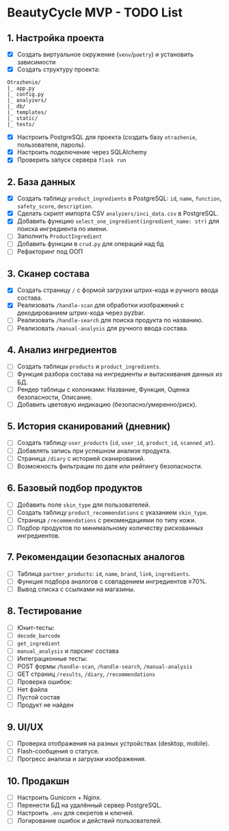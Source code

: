 # BeautyCycle MVP - TODO List

## 1. Настройка проекта
- [x] Создать виртуальное окружение (`venv`/`poetry`) и установить зависимости
- [x] Создать структуру проекта:
``` 
Otrazhenie/
|_ app.py
|_ config.py
|_ analyzers/
|_ db/
|_ templates/
|_ static/
|_ tests/
```
- [x] Настроить PostgreSQL для проекта (создать базу `otrazhenie`, пользователя, пароль).
- [x] Настроить подключение через SQLAlchemy
- [x] Проверить запуск сервера `flask run`

## 2. База данных
- [x] Создать таблицу `product_ingredients` в PostgreSQL: `id`, `name`, `function`, `safety_score`, `description`.
- [x] Сделать скрипт импорта CSV `analyzers/inci_data.csv` в PostgreSQL.
- [x] Добавить функцию `select_one_ingredient(ingredient_name: str)` для поиска ингредиента по имени.
- [ ] Заполнить `ProductIngredient` 
- [ ] Добавить функции в `crud.py` для операций над бд
- [ ] Рефакторинг под ООП

## 3. Сканер состава
- [x] Создать страницу `/` с формой загрузки штрих-кода и ручного ввода состава.
- [x] Реализовать `/handle-scan` для обработки изображений с декодированием штрих-кода через pyzbar.
- [ ] Реализовать `/handle-search` для поиска продукта по названию.
- [ ] Реализовать `/manual-analysis` для ручного ввода состава.

## 4. Анализ ингредиентов
- [ ] Создать таблицы `products` и `product_ingredients`.
- [ ] Функция разбора состава на ингредиенты и вытаскивания данных из БД.
- [ ] Рендер таблицы с колонками: Название, Функция, Оценка безопасности, Описание.
- [ ] Добавить цветовую индикацию (безопасно/умеренно/риск).

## 5. История сканирований (дневник)
- [ ] Создать таблицу `user_products` (`id`, `user_id`, `product_id`, `scanned_at`).
- [ ] Добавлять запись при успешном анализе продукта.
- [ ] Страница `/diary` с историей сканирований.
- [ ] Возможность фильтрации по дате или рейтингу безопасности.

## 6. Базовый подбор продуктов
- [ ] Добавить поле `skin_type` для пользователей.
- [ ] Создать таблицу `product_recommendations` с указанием `skin_type`.
- [ ] Страница `/recommendations` с рекомендациями по типу кожи.
- [ ] Подбор продуктов по минимальному количеству рискованных ингредиентов.

## 7. Рекомендации безопасных аналогов
- [ ] Таблица `partner_products`: `id`, `name`, `brand`, `link`, `ingredients`.
- [ ] Функция подбора аналогов с совпадением ингредиентов ≥70%.
- [ ] Вывод списка с ссылками на магазины.

## 8. Тестирование
- [ ] Юнит-тесты:
- [ ] `decode_barcode`
- [ ] `get_ingredient`
- [ ] `manual_analysis` и парсинг состава
- [ ] Интеграционные тесты:
- [ ] POST формы `/handle-scan`, `/handle-search`, `/manual-analysis`
- [ ] GET страниц `/results`, `/diary`, `/recommendations`
- [ ] Проверка ошибок:
- [ ] Нет файла
- [ ] Пустой состав
- [ ] Продукт не найден

## 9. UI/UX
- [ ] Проверка отображения на разных устройствах (desktop, mobile).
- [ ] Flash-сообщения о статусе.
- [ ] Прогресс анализа и загрузки изображения.

## 10. Продакшн
- [ ] Настроить Gunicorn + Nginx.
- [ ] Перенести БД на удалённый сервер PostgreSQL.
- [ ] Настроить `.env` для секретов и ключей.
- [ ] Логирование ошибок и действий пользователей.
